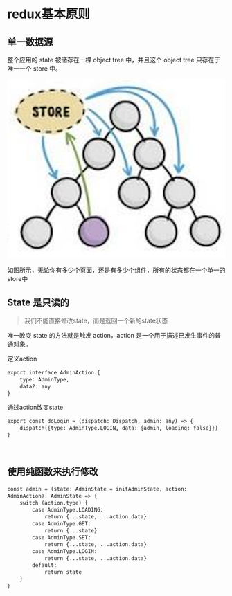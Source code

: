 # redux基本原则

## 单一数据源

整个应用的 state 被储存在一棵 object tree 中，并且这个 object tree 只存在于唯一一个 store 中。

![store](../img/2.png)

如图所示，无论你有多少个页面，还是有多少个组件，所有的状态都在一个单一的store中

## State 是只读的

>   我们不能直接修改state，而是返回一个新的state状态

唯一改变 state 的方法就是触发 action，action 是一个用于描述已发生事件的普通对象。

定义action
```
export interface AdminAction {
    type: AdminType,
    data?: any
}

```

通过action改变state

```
export const doLogin = (dispatch: Dispatch, admin: any) => {
    dispatch({type: AdminType.LOGIN, data: {admin, loading: false}})
}



```


##  使用纯函数来执行修改


```
const admin = (state: AdminState = initAdminState, action: AdminAction): AdminState => {
    switch (action.type) {
        case AdminType.LOADING:
            return {...state, ...action.data}
        case AdminType.GET:
            return {...state}
        case AdminType.SET:
            return {...state, ...action.data}
        case AdminType.LOGIN:
            return {...state, ...action.data}
        default:
            return state
    }
}

```